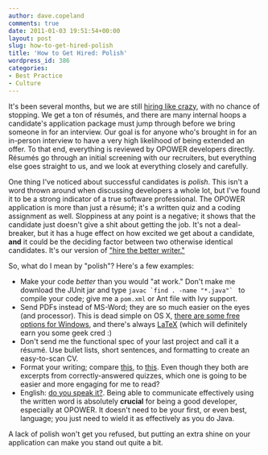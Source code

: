 ```yaml
---
author: dave.copeland
comments: true
date: 2011-01-03 19:51:54+00:00
layout: post
slug: how-to-get-hired-polish
title: 'How to Get Hired: Polish'
wordpress_id: 386
categories:
- Best Practice
- Culture
---
```



It's been several months, but we are still [hiring like crazy](http://www.opowerjobs.com), with no chance of stopping.  We get a ton of résumés, and there are many internal hoops a candidate's application package must jump through before we bring someone in for an interview.  Our goal is for anyone who's brought in for an in-person interview to have a very high likelihood of being extended an offer.  To that end, everything is reviewed by OPOWER developers directly.  Résumés go through an initial screening with our recruiters, but everything else goes straight to us, and we look at everything closely and carefully.

One thing I've noticed about successful candidates is _polish_.  This isn't a word thrown around when discussing developers a whole lot, but I've found it to be a strong indicator of a true software professional.  The OPOWER application is more than just a résumé; it's a written quiz and a coding assignment as well. Sloppiness at any point is a negative; it shows that the candidate just doesn't give a shit about getting the job.  It's not a deal-breaker, but it has a huge effect on how excited we get about a candidate, **and** it could be the deciding factor between two otherwise identical candidates.  It's our version of ["hire the better writer."](http://gettingreal.37signals.com/ch08_Wordsmiths.php)

So, what do I mean by "polish"?  Here's a few examples:

  * Make your code _better_ than you would "at work."  Don't make me download the JUnit jar and type ``javac `find . -name "*.java"` `` to compile your code; give me a `pom.xml` or Ant file with Ivy support.
  * Send PDFs instead of MS-Word; they are so much easier on the eyes (and processor).  This is dead simple on OS X, [there are some free options for Windows](http://www.cutepdf.com/products/cutepdf/writer.asp), and there's always [LaTeX](http://www.latex-project.org/) (which will definitely earn you some geek cred :)
  * Don't send me the functional spec of your last project and call it a résumé.  Use bullet lists, short sentences, and formatting to create an easy-to-scan CV.
  * Format your writing; compare [this](/img/sloppy.jpg), to [this](/img/polished.jpg).  Even though they both are excerpts from correctly-answered quizzes, which one is going to be easier and more engaging for me to read?
  * English: [do you speak it?](http://www.imdb.com/title/tt0110912/quotes).  Being able to communicate effectively using the written word is absolutely **crucial** for being a good developer, especially at OPOWER.  It doesn't need to be your first, or even best, language; you just need to wield it as effectively as you do Java.

A lack of polish won't get you refused, but putting an extra shine on your application can make you stand out quite a bit.
